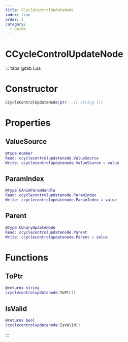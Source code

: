 ```yaml
---
title: CCycleControlUpdateNode
index: true
order: 2
category:
  - Guide
---
```


# CCycleControlUpdateNode

::: tabs
@tab Lua
# Constructor
```lua
CCycleControlUpdateNode(ptr --[[ string ]])
```
# Properties
## ValueSource 
```lua
@type number
Read: ccyclecontrolupdatenode.ValueSource
Write: ccyclecontrolupdatenode.ValueSource = value
```
## ParamIndex 
```lua
@type CAnimParamHandle
Read: ccyclecontrolupdatenode.ParamIndex
Write: ccyclecontrolupdatenode.ParamIndex = value
```
## Parent 
```lua
@type CUnaryUpdateNode
Read: ccyclecontrolupdatenode.Parent
Write: ccyclecontrolupdatenode.Parent = value
```
# Functions
## ToPtr
```lua
@returns string
ccyclecontrolupdatenode:ToPtr()
```
## IsValid
```lua
@returns bool
ccyclecontrolupdatenode:IsValid()
```

:::
